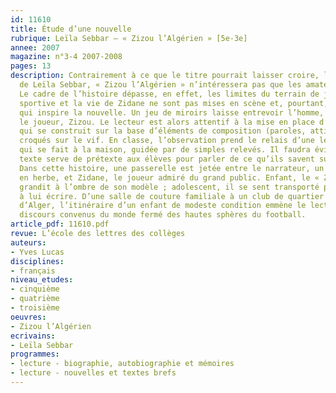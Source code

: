```yaml
---
id: 11610
title: Étude d’une nouvelle 
rubrique: Leïla Sebbar – « Zizou l’Algérien » [5e-3e]
annee: 2007
magazine: n°3-4 2007-2008
pages: 13
description: Contrairement à ce que le titre pourrait laisser croire, la nouvelle
  de Leïla Sebbar, « Zizou l’Algérien » n’intéressera pas que les amateurs de football.
  Le cadre de l’histoire dépasse, en effet, les limites du terrain de jeu. La carrière
  sportive et la vie de Zidane ne sont pas mises en scène et, pourtant, c’est lui
  qui inspire la nouvelle. Un jeu de miroirs laisse entrevoir l’homme, Zinédine, derrière
  le joueur, Zizou. Le lecteur est alors attentif à la mise en place d’un portrait
  qui se construit sur la base d’éléments de composition (paroles, attitudes, réflexions)
  croqués sur le vif. En classe, l’observation prend le relais d’une lecture découverte
  qui se fait à la maison, guidée par de simples relevés. Il faudra éviter que le
  texte serve de prétexte aux élèves pour parler de ce qu’ils savent sur le joueur.
  Dans cette histoire, une passerelle est jetée entre le narrateur, un obscur footballeur
  en herbe, et Zidane, le joueur admiré du grand public. Enfant, le « Zizou algérien »
  grandit à l’ombre de son modèle ; adolescent, il se sent transporté par lui et s’aventure
  à lui écrire. D’une salle de couture familiale à un club de quartier de la ville
  d’Alger, l’itinéraire d’un enfant de modeste condition emmène le lecteur loin des
  discours convenus du monde fermé des hautes sphères du football.
article_pdf: 11610.pdf
revue: L’école des lettres des collèges
auteurs:
- Yves Lucas
disciplines:
- français
niveau_etudes:
- cinquième
- quatrième
- troisième
oeuvres:
- Zizou l’Algérien
ecrivains:
- Leïla Sebbar
programmes:
- lecture - biographie, autobiographie et mémoires
- lecture - nouvelles et textes brefs
---
```

